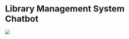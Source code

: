 # Library Management System Chatbot

![]([https://github.com/Akhil66624/My-Projects/blob/master/procedure-to-execute.gif](https://github.com/Akhil66624/My-Projects/blob/master/LMS%20Chat%20Bot/procedure-to-execute.gif))
